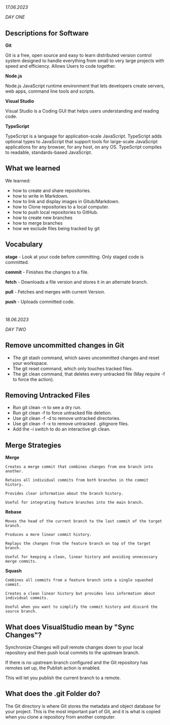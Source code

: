 #

*17.06.2023*

*DAY ONE*

## Descriptions for Software

**Git**

Git is a free, open source and easy to learn distributed version control system designed to handle everything from small to very large projects with speed and efficiency. Allows Users to code together.

**Node.js**

Node.js JavaScript runtime environment that lets developers create servers, web apps, command line tools and scripts.

**Visual Studio**

Visual Studio is a Coding GUI that helps users understanding and reading code.

**TypeScript**

TypeScript is a language for application-scale JavaScript. TypeScript adds optional types to JavaScript that support tools for large-scale JavaScript           applications for any browser, for any host, on any OS. 
TypeScript compiles to readable, standards-based JavaScript.

## What we learned

We learned:
- how to create and share repositories.
- how to write in Markdown.
- how to link and display images in Gitub/Markdown.
- how to Clone repositories to a local computer.
- how to push local repositories to GitHub.
- how to create new branches
- how to merge branches
- how we exclude files being tracked by git
  

## Vocabulary

**stage** - Look at your code before committing. Only staged code is committed.

**commit** - Finishes the changes to a file.

**fetch** - Downloads a file version and stores it in an alternate branch.

**pull** - Fetches and merges with current Version.

**push** - Uploads committed code.

#
 
*18.06.2023*

*DAY TWO*

## Remove uncommitted changes in Git

- The git stash command, which saves uncommitted changes and reset your workspace.
- The git reset command, which only touches tracked files.
- The git clean command, that deletes every untracked file (May require -f to force the action).

## Removing Untracked Files
- Run git clean -n to see a dry run.
- Run git clean -f to force untracked file deletion.
- Use git clean -f -d to remove untracked directories.
- Use git clean -f -x to remove untracked . gitignore files.
- Add the -i switch to do an interactive git clean.

## Merge Strategies

**Merge**

    Creates a merge commit that combines changes from one branch into another.
  
    Retains all individual commits from both branches in the commit history.
  
    Provides clear information about the branch history.
  
    Useful for integrating feature branches into the main branch.

**Rebase**

    Moves the head of the current branch to the last commit of the target branch.
  
    Produces a more linear commit history.
  
    Replays the changes from the feature branch on top of the target branch.
  
    Useful for keeping a clean, linear history and avoiding unnecessary merge commits.

**Squash**

    Combines all commits from a feature branch into a single squashed commit.
  
    Creates a clean linear history but provides less information about individual commits.
  
    Useful when you want to simplify the commit history and discard the source branch.

## What does VisualStudio mean by "Sync Changes"?

Synchronize Changes will pull remote changes down to your local repository and then push local commits to the upstream branch.

If there is no upstream branch configured and the Git repository has remotes set up, the Publish action is enabled.

This will let you publish the current branch to a remote.

## What does the .git Folder do?
  
The Git directory is where Git stores the metadata and object database for your project. 
This is the most important part of Git, and it is what is copied when you clone a repository from another computer.






